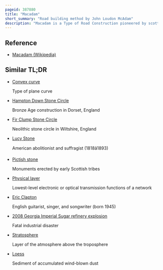 ```yaml
---
pageid: 387880
title: "Macadam"
short_summary: "Road building method by John Loudon McAdam"
description: "Macadam is a Type of Road Construction pioneered by scottish Engineer John Loudon Mcadam in which crushed Stone is placed in shallow Convex Layers and compacted thoroughly. A binding Layer of Stone Dust may form ; it may also, after rolling, be covered with a Cement or bituminous Binder to keep Dust and Stones together. This Method simplified what at the Time was considered state-of-the-art."
---
```


## Reference

- [Macadam (Wikipedia)](https://en.wikipedia.org/?curid=387880)

## Similar TL;DR

- [Convex curve](/tldr/en/convex-curve)

  Type of plane curve

- [Hampton Down Stone Circle](/tldr/en/hampton-down-stone-circle)

  Bronze Age construction in Dorset, England

- [Fir Clump Stone Circle](/tldr/en/fir-clump-stone-circle)

  Neolithic stone circle in Wiltshire, England

- [Lucy Stone](/tldr/en/lucy-stone)

  American abolitionist and suffragist (1818â1893)

- [Pictish stone](/tldr/en/pictish-stone)

  Monuments erected by early Scottish tribes

- [Physical layer](/tldr/en/physical-layer)

  Lowest-level electronic or optical transmission functions of a network

- [Eric Clapton](/tldr/en/eric-clapton)

  English guitarist, singer, and songwriter (born 1945)

- [2008 Georgia Imperial Sugar refinery explosion](/tldr/en/2008-georgia-imperial-sugar-refinery-explosion)

  Fatal industrial disaster

- [Stratosphere](/tldr/en/stratosphere)

  Layer of the atmosphere above the troposphere

- [Loess](/tldr/en/loess)

  Sediment of accumulated wind-blown dust

